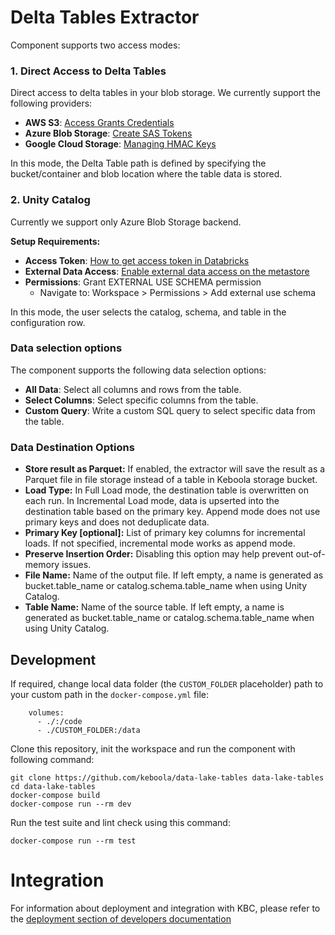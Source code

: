 Delta Tables Extractor
=============

Component supports two access modes:

### 1. Direct Access to Delta Tables
Direct access to delta tables in your blob storage. We currently support the following providers:

- **AWS S3**: [Access Grants Credentials](https://docs.aws.amazon.com/AmazonS3/latest/userguide/access-grants-credentials.html)
- **Azure Blob Storage**: [Create SAS Tokens](https://learn.microsoft.com/en-us/azure/ai-services/translator/document-translation/how-to-guides/create-sas-tokens?tabs=Containers#create-sas-tokens-in-the-azure-portal)
- **Google Cloud Storage**: [Managing HMAC Keys](https://cloud.google.com/storage/docs/authentication/managing-hmackeys#console)

In this mode, the Delta Table path is defined by specifying the bucket/container and blob location where the table data is stored.

### 2. Unity Catalog
Currently we support only Azure Blob Storage backend.

**Setup Requirements:**
- **Access Token**: [How to get access token in Databricks](https://docs.databricks.com/aws/en/dev-tools/auth/pat#databricks-personal-access-tokens-for-workspace-users)
- **External Data Access**: [Enable external data access on the metastore](https://docs.databricks.com/aws/en/external-access/admin#enable-external-data-access-on-the-metastore)
- **Permissions**: Grant EXTERNAL USE SCHEMA permission
  - Navigate to: Workspace > Permissions > Add external use schema

In this mode, the user selects the catalog, schema, and table in the configuration row.


### Data selection options
The component supports the following data selection options:
- **All Data**: Select all columns and rows from the table.
- **Select Columns**: Select specific columns from the table.
- **Custom Query**: Write a custom SQL query to select specific data from the table.

### Data Destination Options
- **Store result as Parquet:** If enabled, the extractor will save the result as a Parquet file in file storage instead of a table in Keboola storage bucket.
- **Load Type:** In Full Load mode, the destination table is overwritten on each run. In Incremental Load mode, data is upserted into the destination table based on the primary key. Append mode does not use primary keys and does not deduplicate data.
- **Primary Key [optional]:** List of primary key columns for incremental loads. If not specified, incremental mode works as append mode.
- **Preserve Insertion Order:** Disabling this option may help prevent out-of-memory issues.
- **File Name:** Name of the output file. If left empty, a name is generated as bucket.table_name or catalog.schema.table_name when using Unity Catalog.
- **Table Name:** Name of the source table. If left empty, a name is generated as bucket.table_name or catalog.schema.table_name when using Unity Catalog.


Development
-----------

If required, change local data folder (the `CUSTOM_FOLDER` placeholder) path to
your custom path in the `docker-compose.yml` file:

~~~~~~~~~~~~~~~~~~~~~~~~~~~~~~~~~~~~~~~~~~~~~~~~~~~~~~~~~~~~~~~~~~~~~~~~~~~~~~~~
    volumes:
      - ./:/code
      - ./CUSTOM_FOLDER:/data
~~~~~~~~~~~~~~~~~~~~~~~~~~~~~~~~~~~~~~~~~~~~~~~~~~~~~~~~~~~~~~~~~~~~~~~~~~~~~~~~

Clone this repository, init the workspace and run the component with following
command:

~~~~~~~~~~~~~~~~~~~~~~~~~~~~~~~~~~~~~~~~~~~~~~~~~~~~~~~~~~~~~~~~~~~~~~~~~~~~~~~~
git clone https://github.com/keboola/data-lake-tables data-lake-tables
cd data-lake-tables
docker-compose build
docker-compose run --rm dev
~~~~~~~~~~~~~~~~~~~~~~~~~~~~~~~~~~~~~~~~~~~~~~~~~~~~~~~~~~~~~~~~~~~~~~~~~~~~~~~~

Run the test suite and lint check using this command:

~~~~~~~~~~~~~~~~~~~~~~~~~~~~~~~~~~~~~~~~~~~~~~~~~~~~~~~~~~~~~~~~~~~~~~~~~~~~~~~~
docker-compose run --rm test
~~~~~~~~~~~~~~~~~~~~~~~~~~~~~~~~~~~~~~~~~~~~~~~~~~~~~~~~~~~~~~~~~~~~~~~~~~~~~~~~

Integration
===========

For information about deployment and integration with KBC, please refer to the
[deployment section of developers
documentation](https://developers.keboola.com/extend/component/deployment/)
